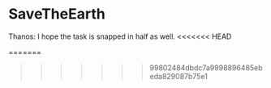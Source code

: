 # SaveTheEarth

Thanos: I hope the task is snapped in half as well.
<<<<<<< HEAD

=======
>>>>>>> 99802484dbdc7a9998896485ebeda829087b75e1
